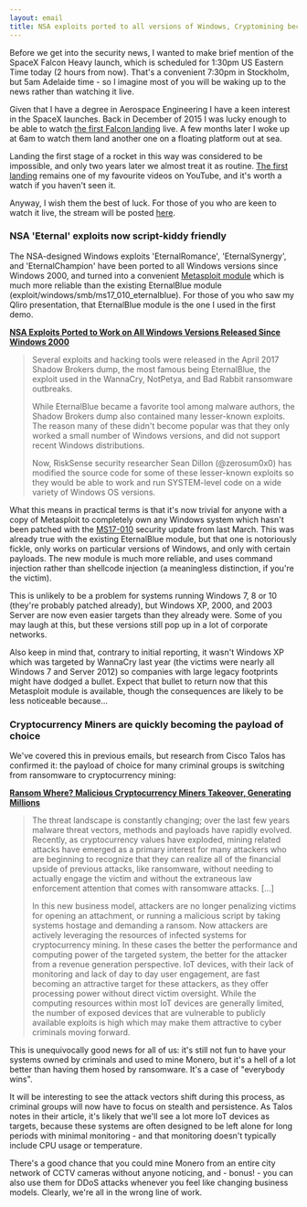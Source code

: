 ```yaml
---
layout: email
title: NSA exploits ported to all versions of Windows, Cryptomining becomes the payload of choice
---
```


Before we get into the security news, I wanted to make brief mention of the SpaceX Falcon Heavy launch, which is scheduled for 1:30pm US Eastern Time today (2 hours from now). That's a convenient 7:30pm in Stockholm, but 5am Adelaide time - so I imagine most of you will be waking up to the news rather than watching it live.

Given that I have a degree in Aerospace Engineering I have a keen interest in the SpaceX launches. Back in December of 2015 I was lucky enough to be able to watch [the first Falcon landing](https://www.youtube.com/watch?v=ANv5UfZsvZQ) live.  A few months later I woke up at 6am to watch them land another one on a floating platform out at sea.

Landing the first stage of a rocket in this way was considered to be impossible, and only two years later we almost treat it as routine. [The first landing](https://www.youtube.com/watch?v=ANv5UfZsvZQ) remains one of my favourite videos on YouTube, and it's worth a watch if you haven't seen it.

Anyway, I wish them the best of luck. For those of you who are keen to watch it live, the stream will be posted [here](http://www.spacex.com/webcast).


### NSA 'Eternal' exploits now script-kiddy friendly

The NSA-designed Windows exploits 'EternalRomance', 'EternalSynergy', and 'EternalChampion' have been ported to all Windows versions since Windows 2000, and turned into a convenient [Metasploit module](https://www.exploit-db.com/exploits/43970/) which is much more reliable than the existing EternalBlue module (exploit/windows/smb/ms17_010_eternalblue). For those of you who saw my Qliro presentation, that EternalBlue module is the one I used in the first demo. 

[**NSA Exploits Ported to Work on All Windows Versions Released Since Windows 2000**](https://www.bleepingcomputer.com/news/security/nsa-exploits-ported-to-work-on-all-windows-versions-released-since-windows-2000/)

>Several exploits and hacking tools were released in the April 2017 Shadow Brokers dump, the most famous being EternalBlue, the exploit used in the WannaCry, NotPetya, and Bad Rabbit ransomware outbreaks.
>
>While EternalBlue became a favorite tool among malware authors, the Shadow Brokers dump also contained many lesser-known exploits. The reason many of these didn't become popular was that they only worked a small number of Windows versions, and did not support recent Windows distributions.
>
>Now, RiskSense security researcher Sean Dillon (@zerosum0x0) has modified the source code for some of these lesser-known exploits so they would be able to work and run SYSTEM-level code on a wide variety of Windows OS versions.


What this means in practical terms is that it's now trivial for anyone with a copy of Metasploit to completely own any Windows system which hasn't been patched with the [MS17-010](https://docs.microsoft.com/en-us/security-updates/securitybulletins/2017/ms17-010) security update from last March. This was already true with the existing EternalBlue module, but that one is notoriously fickle, only works on particular versions of Windows, and only with certain payloads. The new module is much more reliable, and uses command injection rather than shellcode injection (a meaningless distinction, if you're the victim).

This is unlikely to be a problem for systems running Windows 7, 8 or 10 (they're probably patched already), but Windows XP, 2000, and 2003 Server are now even easier targets than they already were. Some of you may laugh at this, but these versions still pop up in a lot of corporate networks.

Also keep in mind that, contrary to initial reporting, it wasn't Windows XP which was targeted by WannaCry last year (the victims were nearly all Windows 7 and Server 2012) so companies with large legacy footprints might have dodged a bullet. Expect that bullet to return now that this Metasploit module is available, though the consequences are likely to be less noticeable because...


### Cryptocurrency Miners are quickly becoming the payload of choice

We've covered this in previous emails, but research from Cisco Talos has confirmed it: the payload of choice for many criminal groups is switching from ransomware to cryptocurrency mining:

[**Ransom Where? Malicious Cryptocurrency Miners Takeover, Generating Millions**](http://blog.talosintelligence.com/2018/01/malicious-xmr-mining.html)

>The threat landscape is constantly changing; over the last few years malware threat vectors, methods and payloads have rapidly evolved. Recently, as cryptocurrency values have exploded, mining related attacks have emerged as a primary interest for many attackers who are beginning to recognize that they can realize all of the financial upside of previous attacks, like ransomware, without needing to actually engage the victim and without the extraneous law enforcement attention that comes with ransomware attacks. [...]
>
>In this new business model, attackers are no longer penalizing victims for opening an attachment, or running a malicious script by taking systems hostage and demanding a ransom. Now attackers are actively leveraging the resources of infected systems for cryptocurrency mining. In these cases the better the performance and computing power of the targeted system, the better for the attacker from a revenue generation perspective. IoT devices, with their lack of monitoring and lack of day to day user engagement, are fast becoming an attractive target for these attackers, as they offer processing power without direct victim oversight. While the computing resources within most IoT devices are generally limited, the number of exposed devices that are vulnerable to publicly available exploits is high which may make them attractive to cyber criminals moving forward.


This is unequivocally good news for all of us: it's still not fun to have your systems owned by criminals and used to mine Monero, but it's a hell of a lot better than having them hosed by ransomware. It's a case of "everybody wins".

It will be interesting to see the attack vectors shift during this process, as criminal groups will now have to focus on stealth and persistence. As Talos notes in their article, it's likely that we'll see a lot more IoT devices as targets, because these systems are often designed to be left alone for long periods with minimal monitoring - and that monitoring doesn't typically include CPU usage or temperature. 

There's a good chance that you could mine Monero from an entire city network of CCTV cameras without anyone noticing, and - bonus! - you can also use them for DDoS attacks whenever you feel like changing business models. Clearly, we're all in the wrong line of work.